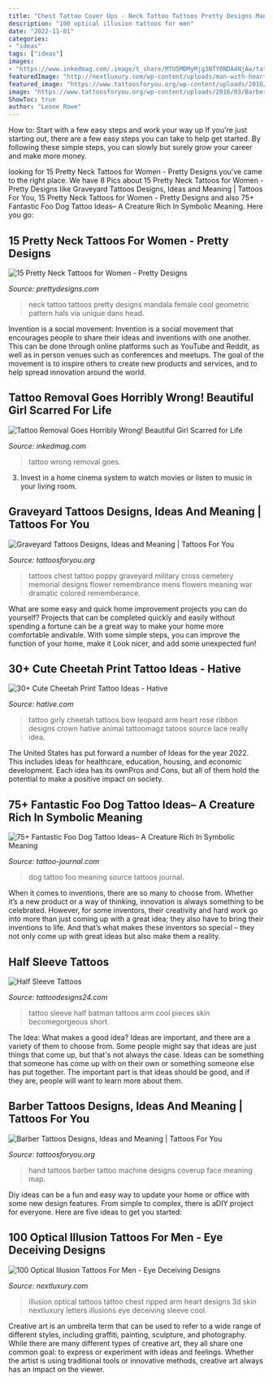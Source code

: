 ```yaml
---
title: "Chest Tattoo Cover Ups - Neck Tattoo Tattoos Pretty Designs Mandala Female Cool Geometric Pattern Hals Via Unique Dans Head"
description: "100 optical illusion tattoos for men"
date: "2022-11-01"
categories:
- "ideas"
tags: ["ideas"]
images:
- "https://www.inkedmag.com/.image/t_share/MTU5MDMyMjg3NTY0NDA4NjAw/tat-rem-socialwpic.png"
featuredImage: "http://nextluxury.com/wp-content/uploads/man-with-heart-and-letters-ripped-skin-3d-optical-illusion-tattoo-on-chest-and-arm.jpg"
featured_image: "https://www.tattoosforyou.org/wp-content/uploads/2016/03/Barber-Tattoos-on-Hand.jpg"
image: "https://www.tattoosforyou.org/wp-content/uploads/2016/03/Barber-Tattoos-on-Hand.jpg"
ShowToc: true
author: "Leone Rowe"
---
```



How to: Start with a few easy steps and work your way up
If you're just starting out, there are a few easy steps you can take to help get started. By following these simple steps, you can slowly but surely grow your career and make more money.

	

		
looking for 15 Pretty Neck Tattoos for Women - Pretty Designs you've came to the right place. We have 8 Pics about 15 Pretty Neck Tattoos for Women - Pretty Designs like Graveyard Tattoos Designs, Ideas and Meaning | Tattoos For You, 15 Pretty Neck Tattoos for Women - Pretty Designs and also 75+ Fantastic Foo Dog Tattoo Ideas– A Creature Rich In Symbolic Meaning. Here you go:
		
    
## 15 Pretty Neck Tattoos For Women - Pretty Designs

<img loading=lazy src="http://www.prettydesigns.com/wp-content/uploads/2014/11/Neck-Tattoo.jpg" onerror="this.onerror=null;this.src='https://tse3.mm.bing.net/th?id=OIP.XXZtFrzf7cWWgksrVQ3PNwHaPs&amp;pid=15.1';" alt="15 Pretty Neck Tattoos for Women - Pretty Designs">

_Source: prettydesigns.com_

>neck tattoo tattoos pretty designs mandala female cool geometric pattern hals via unique dans head. 

	

Invention is a social movement:
Invention is a social movement that encourages people to share their ideas and inventions with one another. This can be done through online platforms such as YouTube and Reddit, as well as in person venues such as conferences and meetups. The goal of the movement is to inspire others to create new products and services, and to help spread innovation around the world.

    
## Tattoo Removal Goes Horribly Wrong! Beautiful Girl Scarred For Life

<img loading=lazy src="https://www.inkedmag.com/.image/t_share/MTU5MDMyMjg3NTY0NDA4NjAw/tat-rem-socialwpic.png" onerror="this.onerror=null;this.src='https://tse3.mm.bing.net/th?id=OIP.762Mmr9jJxu2seXAXBirJgHaD4&amp;pid=15.1';" alt="Tattoo Removal Goes Horribly Wrong! Beautiful Girl Scarred for Life">

_Source: inkedmag.com_

>tattoo wrong removal goes. 

	

3. Invest in a home cinema system to watch movies or listen to music in your living room.

    
## Graveyard Tattoos Designs, Ideas And Meaning | Tattoos For You

<img loading=lazy src="https://www.tattoosforyou.org/wp-content/uploads/2016/03/Graveyard-Chest-Tattoo.jpg" onerror="this.onerror=null;this.src='https://tse1.mm.bing.net/th?id=OIP.1EISuWMNOTggDCGgEbZx6QHaFa&amp;pid=15.1';" alt="Graveyard Tattoos Designs, Ideas and Meaning | Tattoos For You">

_Source: tattoosforyou.org_

>tattoos chest tattoo poppy graveyard military cross cemetery memorial designs flower remembrance mens flowers meaning war dramatic colored rememberance. 

	

What are some easy and quick home improvement projects you can do yourself?
Projects that can be completed quickly and easily without spending a fortune can be a great way to make your home more comfortable andivable. With some simple steps, you can improve the function of your home, make it Look nicer, and add some unexpected fun!

    
## 30+ Cute Cheetah Print Tattoo Ideas - Hative

<img loading=lazy src="https://hative.com/wp-content/uploads/2014/02/cheetah-tattoos/cheetah-bow-tattoo-arm-5.jpg" onerror="this.onerror=null;this.src='https://tse4.mm.bing.net/th?id=OIP.E7v9-MyMPZcQturKrCr4aQHaHa&amp;pid=15.1';" alt="30+ Cute Cheetah Print Tattoo Ideas - Hative">

_Source: hative.com_

>tattoo girly cheetah tattoos bow leopard arm heart rose ribbon designs crown hative animal tattoomagz tatoos source lace really idea. 

	

The United States has put forward a number of Ideas for the year 2022. This includes ideas for healthcare, education, housing, and economic development. Each idea has its ownPros and Cons, but all of them hold the potential to make a positive impact on society.

    
## 75+ Fantastic Foo Dog Tattoo Ideas– A Creature Rich In Symbolic Meaning

<img loading=lazy src="https://tattoo-journal.com/wp-content/uploads/2016/08/Foo-Dog-Tattoo_-1.jpg" onerror="this.onerror=null;this.src='https://tse2.mm.bing.net/th?id=OIP.PVfc_IZibzfywIDkJkGj_AHaHa&amp;pid=15.1';" alt="75+ Fantastic Foo Dog Tattoo Ideas– A Creature Rich In Symbolic Meaning">

_Source: tattoo-journal.com_

>dog tattoo foo meaning source tattoos journal. 

	

When it comes to inventions, there are so many to choose from. Whether it’s a new product or a way of thinking, innovation is always something to be celebrated. However, for some inventors, their creativity and hard work go into more than just coming up with a great idea; they also have to bring their inventions to life. And that’s what makes these inventors so special – they not only come up with great ideas but also make them a reality.

    
## Half Sleeve Tattoos

<img loading=lazy src="http://www.tattoodesigns24.com/wp-content/uploads/2015/08/Batman-Tattoo-Design.jpg" onerror="this.onerror=null;this.src='https://tse3.mm.bing.net/th?id=OIP.N9CXdVacirZAzKcbMENjSgHaKT&amp;pid=15.1';" alt="Half Sleeve Tattoos">

_Source: tattoodesigns24.com_

>tattoo sleeve half batman tattoos arm cool pieces skin becomegorgeous short. 

	

The Idea: What makes a good idea?
Ideas are important, and there are a variety of them to choose from. Some people might say that ideas are just things that come up, but that's not always the case. Ideas can be something that someone has come up with on their own or something someone else has put together. The important part is that ideas should be good, and if they are, people will want to learn more about them.

    
## Barber Tattoos Designs, Ideas And Meaning | Tattoos For You

<img loading=lazy src="https://www.tattoosforyou.org/wp-content/uploads/2016/03/Barber-Tattoos-on-Hand.jpg" onerror="this.onerror=null;this.src='https://tse2.mm.bing.net/th?id=OIP.N5yipWncT-sf5uIiXg6pugHaLH&amp;pid=15.1';" alt="Barber Tattoos Designs, Ideas and Meaning | Tattoos For You">

_Source: tattoosforyou.org_

>hand tattoos barber tattoo machine designs coverup face meaning map. 

	

Diy ideas can be a fun and easy way to update your home or office with some new design features. From simple to complex, there is aDIY project for everyone. Here are five ideas to get you started: 

    
## 100 Optical Illusion Tattoos For Men - Eye Deceiving Designs

<img loading=lazy src="http://nextluxury.com/wp-content/uploads/man-with-heart-and-letters-ripped-skin-3d-optical-illusion-tattoo-on-chest-and-arm.jpg" onerror="this.onerror=null;this.src='https://tse3.mm.bing.net/th?id=OIP.xE9C3fyzdv00tbG61evqHAHaHa&amp;pid=15.1';" alt="100 Optical Illusion Tattoos For Men - Eye Deceiving Designs">

_Source: nextluxury.com_

>illusion optical tattoos tattoo chest ripped arm heart designs 3d skin nextluxury letters illusions eye deceiving sleeve cool. 

	

Creative art is an umbrella term that can be used to refer to a wide range of different styles, including graffiti, painting, sculpture, and photography. While there are many different types of creative art, they all share one common goal: to express or experiment with ideas and feelings. Whether the artist is using traditional tools or innovative methods, creative art always has an impact on the viewer.

